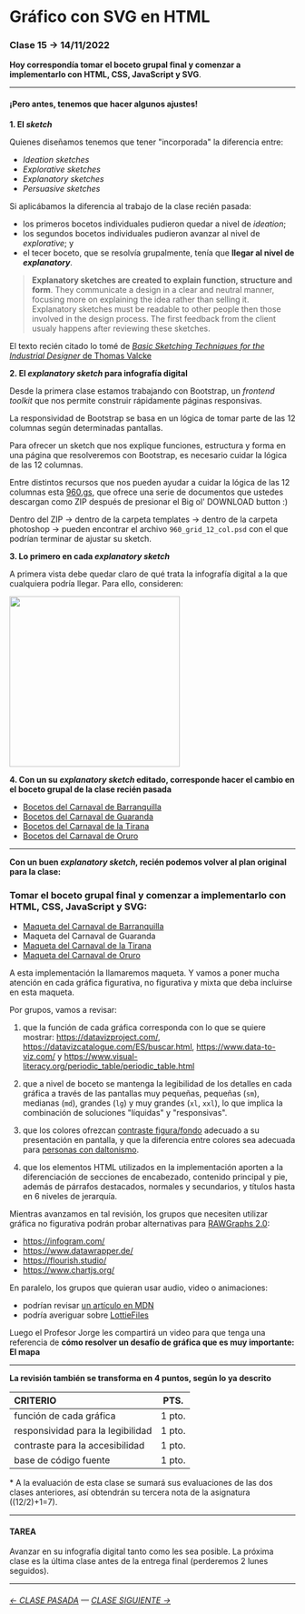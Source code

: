 # Gráfico con SVG en HTML

### Clase 15 → 14/11/2022

**Hoy correspondía tomar el boceto grupal final y comenzar a implementarlo con HTML, CSS, JavaScript y SVG**. 

- - - - - - - - - 

#### ¡Pero antes, tenemos que hacer algunos ajustes!

**1. El *sketch***

Quienes diseñamos tenemos que tener "incorporada" la diferencia entre:

-  *Ideation sketches*
-  *Explorative sketches*
-  *Explanatory sketches*
-  *Persuasive sketches*

Si aplicábamos la diferencia al trabajo de la clase recién pasada: 

- los primeros bocetos individuales pudieron quedar a nivel de *ideation*; 
- los segundos bocetos individuales pudieron avanzar al nivel de *explorative*; y 
- el tecer boceto, que se resolvía grupalmente, tenía que **llegar al nivel de *explanatory***. 

> **Explanatory sketches are created to explain function, structure and form**. They communicate a design in a clear and neutral manner, focusing more on explaining the idea rather than selling it. Explanatory sketches must be readable to other people then those involved in the design process. The first feedback from the client usualy happens after reviewing these sketches. 

El texto recién citado lo tomé de [*Basic Sketching Techniques for the Industrial Designer* de Thomas Valcke](https://drive.google.com/file/d/1WItWeLbkAvDxh5WTOKX5dq_4MPy7qIqy/view?usp=sharing)

**2. El *explanatory sketch* para infografía digital**

Desde la primera clase estamos trabajando con Bootstrap, un *frontend toolkit* que nos permite construir rápidamente páginas responsivas.

La responsividad de Bootstrap se basa en un lógica de tomar parte de las 12 columnas según determinadas pantallas. 

Para ofrecer un sketch que nos explique funciones, estructura y forma en una página que resolveremos con Bootstrap, es necesario cuidar la lógica de las 12 columnas. 

Entre distintos recursos que nos pueden ayudar a cuidar la lógica de las 12 columnas esta [960.gs](https://960.gs/), que ofrece una serie de documentos que ustedes descargan como ZIP después de presionar el Big ol' DOWNLOAD button :)

Dentro del ZIP → dentro de la carpeta templates → dentro de la carpeta photoshop → pueden encontrar el archivo `960_grid_12_col.psd` con el que podrían terminar de ajustar su sketch.

**3. Lo primero en cada *explanatory sketch***

A primera vista debe quedar claro de qué trata la infografía digital a la que cualquiera podría llegar. Para ello, consideren:

<img src="https://user-images.githubusercontent.com/7999767/172179691-f336f99e-07e0-40a6-92ea-926d75f0e2e7.jpg" width="300" hieght="300">

**4. Con un su *explanatory sketch* editado, corresponde hacer el cambio en el boceto grupal de la clase recién pasada**

- [Bocetos del Carnaval de Barranquilla](https://carnavaldebarranquilla.github.io/bocetos/)
- [Bocetos del Carnaval de Guaranda](https://carnaval-de-guaranda.github.io/Bocetos/)
- [Bocetos del Carnaval de la Tirana](https://carnaval-la-tirana.github.io/bocetos/)
- [Bocetos del Carnaval de Oruro](https://orurocarnaval.github.io/boceto/)

- - - - - - - - - 

**Con un buen *explanatory sketch*, recién podemos volver al plan original para la clase:** 

### Tomar el boceto grupal final y comenzar a implementarlo con HTML, CSS, JavaScript y SVG:

- [Maqueta del Carnaval de Barranquilla](https://carnavaldebarranquilla.github.io/maqueta/)
- Maqueta del Carnaval de Guaranda
- [Maqueta del Carnaval de la Tirana](https://carnaval-la-tirana.github.io/maqueta/)
- [Maqueta del Carnaval de Oruro](https://orurocarnaval.github.io/maqueta/)

A esta implementación la llamaremos maqueta. Y vamos a poner mucha atención en cada gráfica figurativa, no figurativa y mixta que deba incluirse en esta maqueta.

Por grupos, vamos a revisar:

1. que la función de cada gráfica corresponda con lo que se quiere mostrar: https://datavizproject.com/, https://datavizcatalogue.com/ES/buscar.html, https://www.data-to-viz.com/ y https://www.visual-literacy.org/periodic_table/periodic_table.html

2. que a nivel de boceto se mantenga la legibilidad de los detalles en cada gráfica a través de las pantallas muy pequeñas, pequeñas (`sm`), medianas (`md`), grandes (`lg`) y muy grandes (`xl`, `xxl`), lo que implica la combinación de soluciones "líquidas" y "responsivas". 

3. que los colores ofrezcan [contraste figura/fondo](https://webaim.org/resources/contrastchecker/) adecuado a su presentación en pantalla, y que la diferencia entre colores sea adecuada para [personas con daltonismo](https://www.toptal.com/designers/colorfilter).

4. que los elementos HTML utilizados en la implementación aporten a la diferenciación de secciones de encabezado, contenido principal y pie, además de párrafos destacados, normales y secundarios, y títulos hasta en 6 niveles de jerarquía.

Mientras avanzamos en tal revisión, los grupos que necesiten utilizar gráfica no figurativa podrán probar alternativas para [RAWGraphs 2.0](https://app.rawgraphs.io/):

- https://infogram.com/
- https://www.datawrapper.de/
- https://flourish.studio/
- https://www.chartjs.org/

En paralelo, los grupos que quieran usar audio, video o animaciones: 

- podrían revisar [un artículo en MDN](https://developer.mozilla.org/es/docs/Learn/HTML/Multimedia_and_embedding/Video_and_audio_content)
- podría averiguar sobre [LottieFiles](https://lottiefiles.com/)

Luego el Profesor Jorge les compartirá un video para que tenga una referencia de **cómo resolver un desafío de gráfica que es muy importante: El mapa**

- - - - - - - - - - - 

**La revisión también se transforma en 4 puntos, según lo ya descrito** 

| CRITERIO | PTS.  |
|:---------|:-----:|
| función de cada gráfica | 1 pto. |
| responsividad para la legibilidad | 1 pto. |
| contraste para la accesibilidad | 1 pto. |
| base de código fuente | 1 pto. |

\* A la evaluación de esta clase se sumará sus evaluaciones de las dos clases anteriores, así obtendrán su tercera nota de la asignatura ((12/2)+1=7).

- - - - - - - - - - - -

#### TAREA

Avanzar en su infografía digital tanto como les sea posible. La próxima clase es la última clase antes de la entrega final (perderemos 2 lunes seguidos).

- - - - - - - - - - -

###### [← CLASE PASADA](https://github.com/profesorfaco/dno075-2022-2/tree/main/clase-13) — [CLASE SIGUIENTE →](https://github.com/profesorfaco/dno075-2022-2/tree/main/clase-15)
